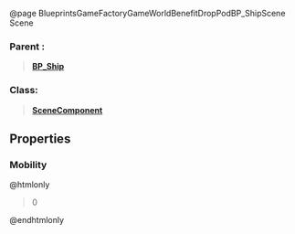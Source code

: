 @page BlueprintsGameFactoryGameWorldBenefitDropPodBP_ShipScene Scene
### Parent :
<b><a href="_blueprints_game_factory_game_world_benefit_drop_pod_b_p__ship.html"><blockquote>BP_Ship</blockquote></a></b>
### Class:
<b><a href="_class_script_scene_component.html"><blockquote>SceneComponent</blockquote></a></b>
## Properties
### Mobility
@htmlonly
<blockquote>0</blockquote>
@endhtmlonly

